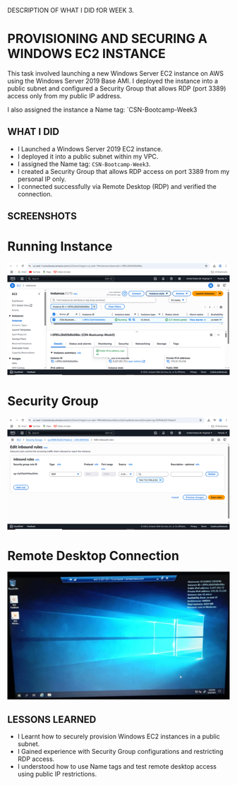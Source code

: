 DESCRIPTION OF WHAT I DID fOR WEEK 3.
# PROVISIONING AND SECURING A WINDOWS EC2 INSTANCE

This task involved launching a new Windows Server EC2 instance on AWS using the Windows Server 2019 Base AMI. I deployed the instance into a public subnet and configured a Security Group that allows RDP (port 3389)  access only from my public IP address.

I also assigned the instance a Name tag: `CSN-Bootcamp-Week3


## WHAT I DID
- I Launched a Windows Server 2019 EC2 instance.
- I deployed it into a public subnet within my VPC.
- I assigned the Name tag: `CSN-Bootcamp-Week3`.
- I created a Security Group that allows RDP access on port 3389 from my personal IP only.
- I connected successfully via Remote Desktop (RDP) and verified the connection.
  
## SCREENSHOTS

# Running Instance
![Running Instance](https://github.com/ChideraA080/CSN-BOOTCAMP-TASK-WEEK-1-10/blob/main/Week3/CSN%20BOOTCAMP%20WEEK%203/CSN%20BOOTCAMP%20WEEK%203.%20EC2%20RUNNING.png)
# Security Group
![Security Group](https://github.com/ChideraA080/CSN-BOOTCAMP-TASK-WEEK-1-10/blob/main/Week3/CSN%20BOOTCAMP%20WEEK%203/CSN%20BOOTCAMP%20WEEK%203.%20RDP%20SECURITY%20GROUP%20INBOUND%20RULES.png)
# Remote Desktop Connection
![Remote Desktop Connection](https://github.com/ChideraA080/CSN-BOOTCAMP-TASK-WEEK-1-10/blob/main/Week3/CSN%20BOOTCAMP%20WEEK%203/CSN%20BOOTCAMP%20WEEK%203.%20RDP%20REMOTE%20DESKTOP%20CONNECTION.jpg)

## LESSONS LEARNED
- I Learnt how to securely provision Windows EC2 instances in a public subnet.
- I Gained experience with Security Group configurations and restricting RDP access.
- I understood how to use Name tags and test remote desktop access using public IP restrictions.

